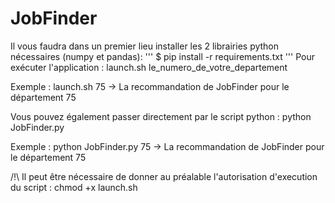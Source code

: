# JobFinder

Il vous faudra dans un premier lieu installer les 2 librairies python nécessaires (numpy et pandas):
'''
$ pip install -r requirements.txt
'''
Pour exécuter l'application : 
launch.sh le_numero_de_votre_departement

Exemple : 
launch.sh 75 -> La recommandation de JobFinder pour le département 75

Vous pouvez également passer directement par le script python :
python JobFinder.py

Exemple :
python JobFinder.py 75 -> La recommandation de JobFinder pour le département 75


/!\ Il peut être nécessaire de donner au préalable l'autorisation d'execution du script :
chmod +x launch.sh
